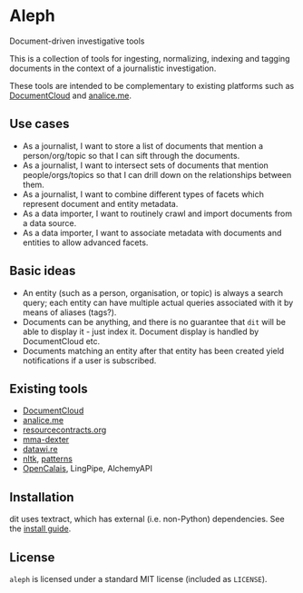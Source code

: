 # Aleph

Document-driven investigative tools

This is a collection of tools for ingesting, normalizing, indexing
and tagging documents in the context of a journalistic investigation. 

These tools are intended to be complementary to existing platforms
such as [DocumentCloud](http://documentcloud.org) and [analice.me](http://analice.me).


## Use cases

* As a journalist, I want to store a list of documents that mention
  a person/org/topic so that I can sift through the documents.
* As a journalist, I want to intersect sets of documents that mention
  people/orgs/topics so that I can drill down on the relationships
  between them. 
* As a journalist, I want to combine different types of facets which
  represent document and entity metadata.
* As a data importer, I want to routinely crawl and import documents
  from a data source. 
* As a data importer, I want to associate metadata with documents
  and entities to allow advanced facets. 


## Basic ideas

* An entity (such as a person, organisation, or topic) is always a
  search query; each entity can have multiple actual queries associated
  with it by means of aliases (tags?).
* Documents can be anything, and there is no guarantee that ``dit``
  will be able to display it - just index it. Document display is
  handled by DocumentCloud etc.
* Documents matching an entity after that entity has been created
  yield notifications if a user is subscribed.


## Existing tools

* [DocumentCloud](http://github.com/documentcloud)
* [analice.me](https://github.com/hhba/mapa76)
* [resourcecontracts.org](https://github.com/developmentseed/rw-contracts)
* [mma-dexter](https://github.com/Code4SA/mma-dexter)
* [datawi.re](https://github.com/pudo/datawi.re)
* [nltk](http://www.nltk.org/), [patterns](http://www.clips.ua.ac.be/pattern)
* [OpenCalais](http://www.opencalais.com/), LingPipe, AlchemyAPI


## Installation

dit uses textract, which has external (i.e. non-Python) dependencies. See the [install guide](http://textract.readthedocs.org/en/latest/installation.html).


## License

``aleph`` is licensed under a standard MIT license (included as ``LICENSE``).

